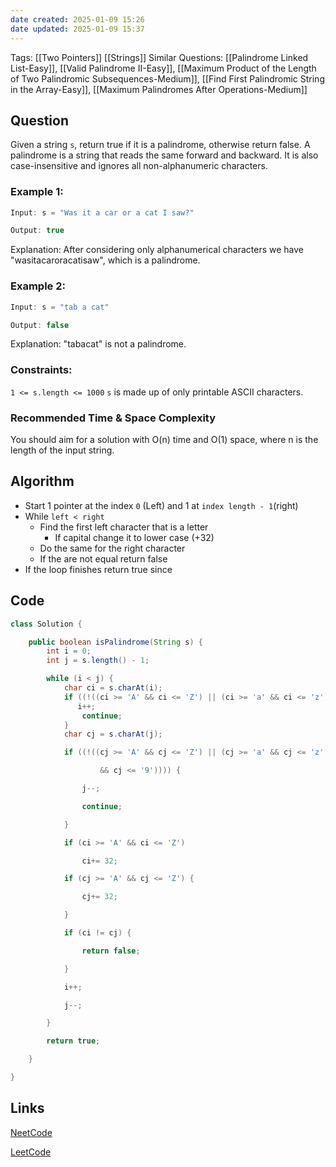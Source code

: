 ```yaml
---
date created: 2025-01-09 15:26
date updated: 2025-01-09 15:37
---
```


Tags: [[Two Pointers]] [[Strings]]
Similar Questions: [[Palindrome Linked List-Easy]], [[Valid Palindrome II-Easy]], [[Maximum Product of the Length of Two Palindromic Subsequences-Medium]], [[Find First Palindromic String in the Array-Easy]], [[Maximum Palindromes After Operations-Medium]]
## Question

Given a string `s`, return true if it is a palindrome, otherwise return false.
A palindrome is a string that reads the same forward and backward. It is also case-insensitive and ignores all non-alphanumeric characters.

### Example 1:

```java
Input: s = "Was it a car or a cat I saw?"

Output: true

```

Explanation: After considering only alphanumerical characters we have "wasitacaroracatisaw", which is a palindrome.

### Example 2:

```java
Input: s = "tab a cat"

Output: false

```

Explanation: "tabacat" is not a palindrome.

### Constraints:

`1 <= s.length <= 1000`
`s` is made up of only printable ASCII characters.

### Recommended Time & Space Complexity

You should aim for a solution with O(n) time and O(1) space, where n is the length of the input string.

## Algorithm

- Start 1 pointer at the index `0` (Left) and 1 at `index length - 1`(right)
- While `left < right`
  - Find the first left character that is a letter
    - If capital change it to lower case (+32)
  - Do the same for the right character
  - If the are not equal return false
- If the loop finishes return true since

## Code

```java
class Solution {

    public boolean isPalindrome(String s) {
        int i = 0;
        int j = s.length() - 1;

        while (i < j) {
            char ci = s.charAt(i);
            if ((!((ci >= 'A' && ci <= 'Z') || (ci >= 'a' && ci <= 'z') || (ci >= '0' && ci <= '9')))) {
               i++;
                continue;
            }
            char cj = s.charAt(j);

            if ((!((cj >= 'A' && cj <= 'Z') || (cj >= 'a' && cj <= 'z') || (cj >= '0'

                    && cj <= '9')))) {

                j--;

                continue;

            }

            if (ci >= 'A' && ci <= 'Z')

                ci+= 32;

            if (cj >= 'A' && cj <= 'Z') {

                cj+= 32;

            }

            if (ci != cj) {

                return false;

            }

            i++;

            j--;

        }

        return true;

    }

}
```

## Links

[NeetCode](https://neetcode.io/problems/is-palindrome)

[LeetCode](https://leetcode.com/problems/valid-palindrome/description/)



